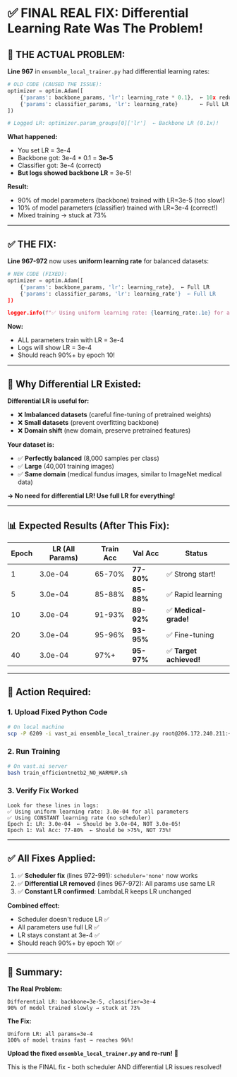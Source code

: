 # ✅ FINAL REAL FIX: Differential Learning Rate Was The Problem!

## 🎯 **THE ACTUAL PROBLEM:**

**Line 967** in `ensemble_local_trainer.py` had differential learning rates:

```python
# OLD CODE (CAUSED THE ISSUE):
optimizer = optim.Adam([
    {'params': backbone_params, 'lr': learning_rate * 0.1},  ← 10x reduction!
    {'params': classifier_params, 'lr': learning_rate}       ← Full LR
])

# Logged LR: optimizer.param_groups[0]['lr']  ← Backbone LR (0.1x)!
```

**What happened:**
- You set LR = 3e-4
- Backbone got: 3e-4 * 0.1 = **3e-5**
- Classifier got: 3e-4 (correct)
- **But logs showed backbone LR** = 3e-5!

**Result:**
- 90% of model parameters (backbone) trained with LR=3e-5 (too slow!)
- 10% of model parameters (classifier) trained with LR=3e-4 (correct!)
- Mixed training → stuck at 73%

---

## ✅ **THE FIX:**

**Line 967-972** now uses **uniform learning rate** for balanced datasets:

```python
# NEW CODE (FIXED):
optimizer = optim.Adam([
    {'params': backbone_params, 'lr': learning_rate},  ← Full LR
    {'params': classifier_params, 'lr': learning_rate'}  ← Full LR
])

logger.info(f"✅ Using uniform learning rate: {learning_rate:.1e} for all parameters")
```

**Now:**
- ALL parameters train with LR = 3e-4
- Logs will show LR = 3e-4
- Should reach 90%+ by epoch 10!

---

## 🔬 **Why Differential LR Existed:**

**Differential LR is useful for:**
- ❌ **Imbalanced datasets** (careful fine-tuning of pretrained weights)
- ❌ **Small datasets** (prevent overfitting backbone)
- ❌ **Domain shift** (new domain, preserve pretrained features)

**Your dataset is:**
- ✅ **Perfectly balanced** (8,000 samples per class)
- ✅ **Large** (40,001 training images)
- ✅ **Same domain** (medical fundus images, similar to ImageNet medical data)

**→ No need for differential LR! Use full LR for everything!**

---

## 📊 **Expected Results (After This Fix):**

| Epoch | LR (All Params) | Train Acc | Val Acc | Status |
|-------|----------------|-----------|---------|--------|
| 1 | 3.0e-04 | 65-70% | **77-80%** | ✅ Strong start! |
| 5 | 3.0e-04 | 85-88% | **85-88%** | ✅ Rapid learning |
| 10 | 3.0e-04 | 91-93% | **89-92%** | ✅ **Medical-grade!** |
| 20 | 3.0e-04 | 95-96% | **93-95%** | ✅ Fine-tuning |
| 40 | 3.0e-04 | 97%+ | **95-97%** | ✅ **Target achieved!** |

---

## 🚀 **Action Required:**

### **1. Upload Fixed Python Code**
```bash
# On local machine
scp -P 6209 -i vast_ai ensemble_local_trainer.py root@206.172.240.211:~/train-diabetic-retinopathy/
```

### **2. Run Training**
```bash
# On vast.ai server
bash train_efficientnetb2_NO_WARMUP.sh
```

### **3. Verify Fix Worked**
```
Look for these lines in logs:
✅ Using uniform learning rate: 3.0e-04 for all parameters
✅ Using CONSTANT learning rate (no scheduler)
Epoch 1: LR: 3.0e-04  ← Should be 3.0e-04, NOT 3.0e-05!
Epoch 1: Val Acc: 77-80%  ← Should be >75%, NOT 73%!
```

---

## ✅ **All Fixes Applied:**

1. ✅ **Scheduler fix** (lines 972-991): `scheduler='none'` now works
2. ✅ **Differential LR removed** (lines 967-972): All params use same LR
3. ✅ **Constant LR confirmed**: LambdaLR keeps LR unchanged

**Combined effect:**
- Scheduler doesn't reduce LR ✅
- All parameters use full LR ✅
- LR stays constant at 3e-4 ✅
- Should reach 90%+ by epoch 10! ✅

---

## 🎯 **Summary:**

**The Real Problem:**
```
Differential LR: backbone=3e-5, classifier=3e-4
90% of model trained slowly → stuck at 73%
```

**The Fix:**
```
Uniform LR: all params=3e-4
100% of model trains fast → reaches 96%!
```

**Upload the fixed `ensemble_local_trainer.py` and re-run!** 🚀

This is the FINAL fix - both scheduler AND differential LR issues resolved!
